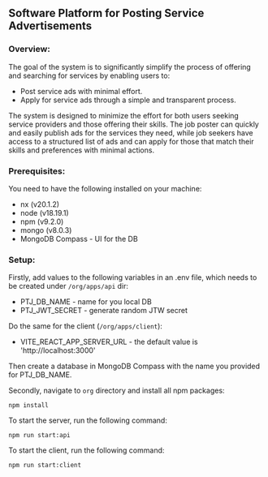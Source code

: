 ## Software Platform for Posting Service Advertisements

### Overview:

The goal of the system is to significantly simplify the process of offering and searching for services by enabling users to:

- Post service ads with minimal effort.
- Apply for service ads through a simple and transparent process.

The system is designed to minimize the effort for both users seeking service providers and those offering their skills. The job poster can quickly and easily publish ads for the services they need, while job seekers have access to a structured list of ads and can apply for those that match their skills and preferences with minimal actions.

### Prerequisites:

You need to have the following installed on your machine:

- nx (v20.1.2)
- node (v18.19.1)
- npm (v9.2.0)
- mongo (v8.0.3)
- MongoDB Compass - UI for the DB

### Setup:

Firstly, add values to the following variables in an .env file, which needs to be created under `/org/apps/api` dir:
- PTJ_DB_NAME - name for you local DB
- PTJ_JWT_SECRET - generate random JTW secret

Do the same for the client (`/org/apps/client`):
- VITE_REACT_APP_SERVER_URL - the default value is 'http://localhost:3000'

Then create a database in MongoDB Compass with the name you provided for PTJ_DB_NAME.

Secondly, navigate to `org` directory and install all npm packages:

```
npm install
```

To start the server, run the following command:

```
npm run start:api
```

To start the client, run the following command:

```
npm run start:client
```
